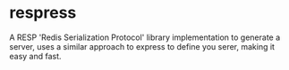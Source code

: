 # respress
A RESP 'Redis Serialization Protocol' library implementation to generate a server, uses a similar approach to express to define you serer, making it easy and fast.
